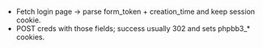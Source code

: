 - Fetch login page → parse form_token + creation_time and keep session cookie.
- POST creds with those fields; success usually 302 and sets phpbb3_* cookies.
